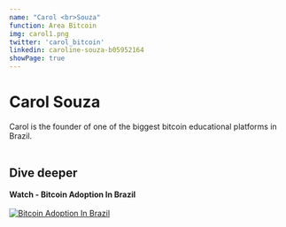```yaml
---
name: "Carol <br>Souza"
function: Area Bitcoin
img: carol1.png
twitter: 'carol_bitcoin'
linkedin: caroline-souza-b05952164
showPage: true
---
```


# Carol Souza
 
Carol is the founder of one of the biggest bitcoin educational platforms in Brazil.
<br><br>

## Dive deeper


<div class="grid grid-cols-2 gap-5">
<div class="p-3 my-2">

**Watch - Bitcoin Adoption In Brazil**  <br><br>
[![Bitcoin Adoption In Brazil](/content/carol_anita.png)](https://www.youtube.com/watch?v=V-gD2OQ2wU0/)
</div>



</div>

<br>





